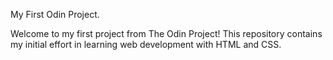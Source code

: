 My First Odin Project.

Welcome to my first project from The Odin Project! This repository contains my initial effort in learning web development with HTML and CSS.